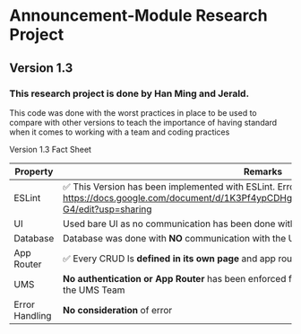 # Announcement-Module Research Project

## Version 1.3

### This research project is done by Han Ming and Jerald.

This code was done with the worst practices in place to be used to compare with other versions to teach the importance of having standard when it comes to working with a team and coding practices

Version 1.3 Fact Sheet

| Property       | Remarks                                                                                                  |
| -------------- | -------------------------------------------------------------------------------------------------------- |
| ESLint         | ✅ This Version has been implemented with ESLint. Errors will be recorded down in Docs https://docs.google.com/document/d/1K3Pf4ypCDHgMYUDHNnoo_tFcWtMwGsPCIYbhSTx6-G4/edit?usp=sharing     |
| UI             | Used bare UI as no communication has been done with the **UI Team**                                      |
| Database       | Database was done with **NO** communication with the UMS Teams or DevOps Team                            |
| App Router     | ✅ Every CRUD Is **defined in its own page** and app router is used                                      |
| UMS            | **No authentication or App Router** has been enforced for user roles. No communication with the UMS Team |
| Error Handling | **No consideration** of error                                                                            |
